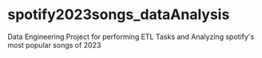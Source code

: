 # spotify2023songs_dataAnalysis
Data Engineering Project for performing ETL Tasks and Analyzing spotify's most popular songs of 2023
